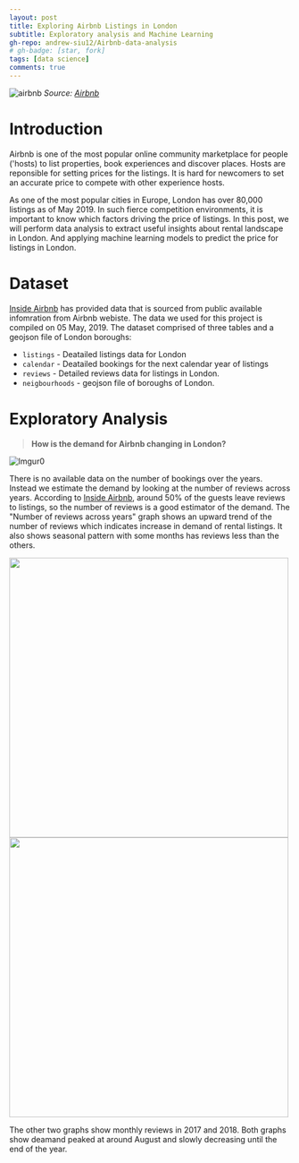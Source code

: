```yaml
---
layout: post
title: Exploring Airbnb Listings in London
subtitle: Exploratory analysis and Machine Learning
gh-repo: andrew-siu12/Airbnb-data-analysis
# gh-badge: [star, fork]
tags: [data science]
comments: true
---
```


![airbnb](https://a0.muscache.com/im/pictures/91c33d06-c95b-46e5-819d-f05671225bc6.jpg?aki_policy=xx_large)
*Source: [Airbnb](https://www.airbnb.co.uk/rooms/17569968?location=London%2C%20United%20Kingdom&_set_bev_on_new_domain=1559511782_3PA3AEi93KyZ9PKJ&source_impression_id=p3_1560609696_TLDyoWw94YlR44Ry)*

# Introduction

Airbnb is one of the most popular online community marketplace for people ('hosts) to list properties, book experiences and discover places. Hosts are reponsible for setting prices for the listings. It is hard for newcomers to set an accurate price to compete with other experience hosts. 

As one of the most popular cities in Europe, London has over 80,000 listings as of May 2019. In such fierce competition environments, it is important to know which factors driving the price of listings. In this post, we will perform data analysis to extract useful insights about rental landscape in London. And applying machine learning models to predict the price for listings in London. 


# Dataset

[Inside Airbnb](http://insideairbnb.com/get-the-data.html) has provided data that is sourced from public available infomration from Airbnb webiste. The data we used for this project is compiled on 05 May, 2019. The dataset comprised of three tables and a geojson file of London boroughs:
* `listings` - Deatailed listings data for London
* `calendar` - Deatailed bookings for the next calendar year of listings
* `reviews` - Detailed reviews data for listings in London.
* `neigbourhoods` - geojson file of boroughs of London.

# Exploratory Analysis

> **How is the demand for Airbnb changing in London?**

![Imgur0](https://i.imgur.com/yyEVCyu.png)

There is no available data on the number of bookings over the years. Instead we estimate the demand by looking at the number of reviews across years. According to [Inside Airbnb](http://insideairbnb.com/about.html), around 50% of the guests leave reviews to listings, so the number of reviews is a good estimator of the demand.  The "Number of reviews across years" graph shows an upward trend of the number of reviews which indicates increase in demand of rental listings. It also shows seasonal pattern with some months has reviews less than the others.

<img src="https://i.imgur.com/4PXvH0A.png" width="500" />
<img src="https://i.imgur.com/sTNu3kI.png" width="500" /> 

The other two graphs show monthly reviews in 2017 and 2018. Both graphs show deamand peaked at around August and slowly decreasing until the end of the year.  
